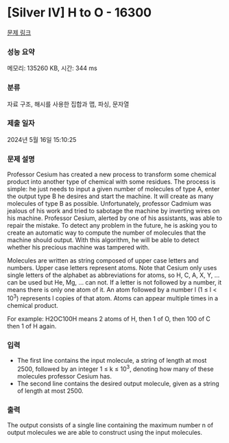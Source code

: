 # [Silver IV] H to O - 16300 

[문제 링크](https://www.acmicpc.net/problem/16300) 

### 성능 요약

메모리: 135260 KB, 시간: 344 ms

### 분류

자료 구조, 해시를 사용한 집합과 맵, 파싱, 문자열

### 제출 일자

2024년 5월 16일 15:10:25

### 문제 설명

<p>Professor Cesium has created a new process to transform some chemical product into another type of chemical with some residues. The process is simple: he just needs to input a given number of molecules of type A, enter the output type B he desires and start the machine. It will create as many molecules of type B as possible. Unfortunately, professor Cadmium was jealous of his work and tried to sabotage the machine by inverting wires on his machine. Professor Cesium, alerted by one of his assistants, was able to repair the mistake. To detect any problem in the future, he is asking you to create an automatic way to compute the number of molecules that the machine should output. With this algorithm, he will be able to detect whether his precious machine was tampered with.</p>

<p>Molecules are written as string composed of upper case letters and numbers. Upper case letters represent atoms. Note that Cesium only uses single letters of the alphabet as abbreviations for atoms, so H, C, A, X, Y, ... can be used but He, Mg, ... can not. If a letter is not followed by a number, it means there is only one atom of it. An atom followed by a number l (1 ≤ l < 10<sup>3</sup>) represents l copies of that atom. Atoms can appear multiple times in a chemical product.</p>

<p>For example: H2OC100H means 2 atoms of H, then 1 of O, then 100 of C then 1 of H again.</p>

### 입력 

 <ul>
	<li>The first line contains the input molecule, a string of length at most 2500, followed by an integer 1 ≤ k ≤ 10<sup>3</sup>, denoting how many of these molecules professor Cesium has.</li>
	<li>The second line contains the desired output molecule, given as a string of length at most 2500.</li>
</ul>

### 출력 

 <p>The output consists of a single line containing the maximum number n of output molecules we are able to construct using the input molecules.</p>

